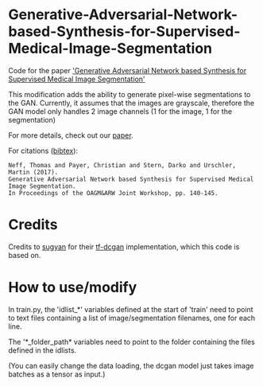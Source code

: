 # Generative-Adversarial-Network-based-Synthesis-for-Supervised-Medical-Image-Segmentation
Code for the paper ['Generative Adversarial Network based Synthesis for Supervised Medical Image Segmentation'](http://castor.tugraz.at/doku/OAGM-ARWWorkshop2017/oagm-arw-17_paper_30.pdf)

This modification adds the ability to generate pixel-wise segmentations to the GAN. Currently, it assumes that the images are grayscale, therefore the GAN model only handles 2 image channels (1 for the image, 1 for the segmentation)

For more details, check out our [paper](http://castor.tugraz.at/doku/OAGM-ARWWorkshop2017/oagm-arw-17_paper_30.pdf).

For citations ([bibtex](cite.bib)):
```
Neff, Thomas and Payer, Christian and Stern, Darko and Urschler, Martin (2017). 
Generative Adversarial Network based Synthesis for Supervised Medical Image Segmentation.
In Proceedings of the OAGM&ARW Joint Workshop, pp. 140-145.
```

# Credits
Credits to [sugyan](https://github.com/sugyan) for their [tf-dcgan](https://github.com/sugyan/tf-dcgan) implementation, which this code is based on.

# How to use/modify
In train.py, the 'idlist_\*' variables defined at the start of 'train' need to point to text files containing a list of image/segmentation filenames, one for each line.

The '\*_folder_path\*  variables need to point to the folder containing the files defined in the idlists.

(You can easily change the data loading, the dcgan model just takes image batches as a tensor as input.)


